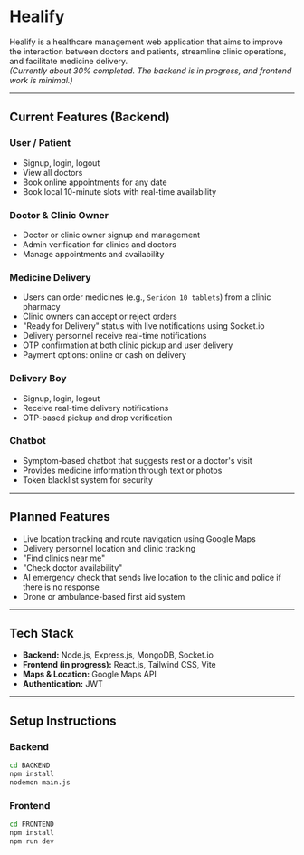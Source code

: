 # Healify  
Healify is a healthcare management web application that aims to improve the interaction between doctors and patients, streamline clinic operations, and facilitate medicine delivery.  
*(Currently about 30% completed. The backend is in progress, and frontend work is minimal.)*

---

## Current Features (Backend)

### User / Patient
- Signup, login, logout  
- View all doctors  
- Book online appointments for any date  
- Book local 10-minute slots with real-time availability  

### Doctor & Clinic Owner
- Doctor or clinic owner signup and management  
- Admin verification for clinics and doctors  
- Manage appointments and availability  

### Medicine Delivery
- Users can order medicines (e.g., `Seridon 10 tablets`) from a clinic pharmacy  
- Clinic owners can accept or reject orders  
- "Ready for Delivery" status with live notifications using Socket.io  
- Delivery personnel receive real-time notifications  
- OTP confirmation at both clinic pickup and user delivery  
- Payment options: online or cash on delivery  

### Delivery Boy
- Signup, login, logout  
- Receive real-time delivery notifications  
- OTP-based pickup and drop verification  

### Chatbot
- Symptom-based chatbot that suggests rest or a doctor's visit  
- Provides medicine information through text or photos  
- Token blacklist system for security  

---

## Planned Features
- Live location tracking and route navigation using Google Maps  
- Delivery personnel location and clinic tracking  
- "Find clinics near me"  
- "Check doctor availability"  
- AI emergency check that sends live location to the clinic and police if there is no response  
- Drone or ambulance-based first aid system  

---

## Tech Stack
- **Backend:** Node.js, Express.js, MongoDB, Socket.io  
- **Frontend (in progress):** React.js, Tailwind CSS, Vite  
- **Maps & Location:** Google Maps API  
- **Authentication:** JWT  

---

## Setup Instructions

### Backend
```bash
cd BACKEND
npm install
nodemon main.js
```
### Frontend
```bash
cd FRONTEND
npm install
npm run dev
```
